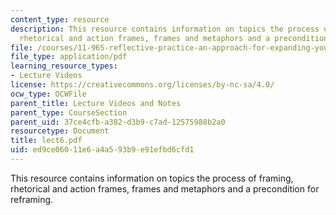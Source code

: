 ```yaml
---
content_type: resource
description: This resource contains information on topics the process of framing,
  rhetorical and action frames, frames and metaphors and a precondition for reframing.
file: /courses/11-965-reflective-practice-an-approach-for-expanding-your-learning-frontiers-january-iap-2007/ed9ce06011e6a4a593b9e91efbd6cfd1_lect6.pdf
file_type: application/pdf
learning_resource_types:
- Lecture Videos
license: https://creativecommons.org/licenses/by-nc-sa/4.0/
ocw_type: OCWFile
parent_title: Lecture Videos and Notes
parent_type: CourseSection
parent_uid: 37ce4cfb-a382-d3b9-c7ad-12575988b2a0
resourcetype: Document
title: lect6.pdf
uid: ed9ce060-11e6-a4a5-93b9-e91efbd6cfd1
---
```

This resource contains information on topics the process of framing, rhetorical and action frames, frames and metaphors and a precondition for reframing.